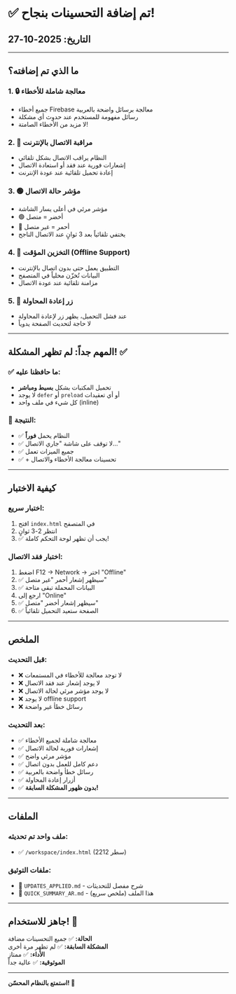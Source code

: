 # ✅ تم إضافة التحسينات بنجاح!

## التاريخ: 2025-10-27

---

## ما الذي تم إضافته؟

### 1. 🔒 معالجة شاملة للأخطاء
- جميع أخطاء Firebase معالجة برسائل واضحة بالعربية
- رسائل مفهومة للمستخدم عند حدوث أي مشكلة
- لا مزيد من الأخطاء الصامتة!

### 2. 📡 مراقبة الاتصال بالإنترنت
- النظام يراقب الاتصال بشكل تلقائي
- إشعارات فورية عند فقد أو استعادة الاتصال
- إعادة تحميل تلقائية عند عودة الإنترنت

### 3. 🟢 مؤشر حالة الاتصال
- مؤشر مرئي في أعلى يسار الشاشة
- 🟢 أخضر = متصل
- 🔴 أحمر = غير متصل
- يختفي تلقائياً بعد 3 ثوانٍ عند الاتصال الناجح

### 4. 💾 التخزين المؤقت (Offline Support)
- التطبيق يعمل حتى بدون اتصال بالإنترنت
- البيانات تُخزّن محلياً في المتصفح
- مزامنة تلقائية عند عودة الاتصال

### 5. 🔄 زر إعادة المحاولة
- عند فشل التحميل، يظهر زر لإعادة المحاولة
- لا حاجة لتحديث الصفحة يدوياً

---

## المهم جداً: لم تظهر المشكلة! ✅

### ✅ ما حافظنا عليه:
- تحميل المكتبات بشكل **بسيط ومباشر**
- لا يوجد `defer` أو `preload` أو أي تعقيدات
- كل شيء في ملف واحد (inline)

### 🎯 النتيجة:
- ✅ النظام يحمل **فوراً**
- ✅ لا توقف على شاشة "جاري الاتصال..."
- ✅ جميع الميزات تعمل
- ✅ + تحسينات معالجة الأخطاء والاتصال

---

## كيفية الاختبار

### اختبار سريع:
1. افتح `index.html` في المتصفح
2. انتظر 2-3 ثوانٍ
3. ✅ يجب أن تظهر لوحة التحكم كاملة!

### اختبار فقد الاتصال:
1. اضغط F12 → Network → اختر "Offline"
2. ✅ سيظهر إشعار أحمر "غير متصل"
3. ✅ البيانات المحملة تبقى متاحة
4. ارجع إلى "Online"
5. ✅ سيظهر إشعار أخضر "متصل"
6. ✅ الصفحة ستعيد التحميل تلقائياً

---

## الملخص

### قبل التحديث:
- ❌ لا توجد معالجة للأخطاء في المستمعات
- ❌ لا يوجد إشعار عند فقد الاتصال
- ❌ لا يوجد مؤشر مرئي لحالة الاتصال
- ❌ لا يوجد offline support
- ❌ رسائل خطأ غير واضحة

### بعد التحديث:
- ✅ معالجة شاملة لجميع الأخطاء
- ✅ إشعارات فورية لحالة الاتصال
- ✅ مؤشر مرئي واضح
- ✅ دعم كامل للعمل بدون اتصال
- ✅ رسائل خطأ واضحة بالعربية
- ✅ أزرار إعادة المحاولة
- ✅ **بدون ظهور المشكلة السابقة!**

---

## الملفات

### ملف واحد تم تحديثه:
- ✅ `/workspace/index.html` (2212 سطر)

### ملفات التوثيق:
- 📄 `UPDATES_APPLIED.md` - شرح مفصل للتحديثات
- 📄 `QUICK_SUMMARY_AR.md` - هذا الملف (ملخص سريع)

---

## جاهز للاستخدام! 🎉

**الحالة:** ✅ جميع التحسينات مضافة  
**المشكلة السابقة:** ✅ لم تظهر مرة أخرى  
**الأداء:** ✅ ممتاز  
**الموثوقية:** ✅ عالية جداً

---

**استمتع بالنظام المحسّن! 🚀**
